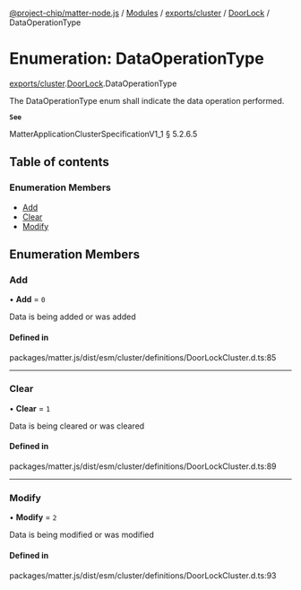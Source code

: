 [@project-chip/matter-node.js](../README.md) / [Modules](../modules.md) / [exports/cluster](../modules/exports_cluster.md) / [DoorLock](../modules/exports_cluster.DoorLock.md) / DataOperationType

# Enumeration: DataOperationType

[exports/cluster](../modules/exports_cluster.md).[DoorLock](../modules/exports_cluster.DoorLock.md).DataOperationType

The DataOperationType enum shall indicate the data operation performed.

**`See`**

MatterApplicationClusterSpecificationV1_1 § 5.2.6.5

## Table of contents

### Enumeration Members

- [Add](exports_cluster.DoorLock.DataOperationType.md#add)
- [Clear](exports_cluster.DoorLock.DataOperationType.md#clear)
- [Modify](exports_cluster.DoorLock.DataOperationType.md#modify)

## Enumeration Members

### Add

• **Add** = ``0``

Data is being added or was added

#### Defined in

packages/matter.js/dist/esm/cluster/definitions/DoorLockCluster.d.ts:85

___

### Clear

• **Clear** = ``1``

Data is being cleared or was cleared

#### Defined in

packages/matter.js/dist/esm/cluster/definitions/DoorLockCluster.d.ts:89

___

### Modify

• **Modify** = ``2``

Data is being modified or was modified

#### Defined in

packages/matter.js/dist/esm/cluster/definitions/DoorLockCluster.d.ts:93
